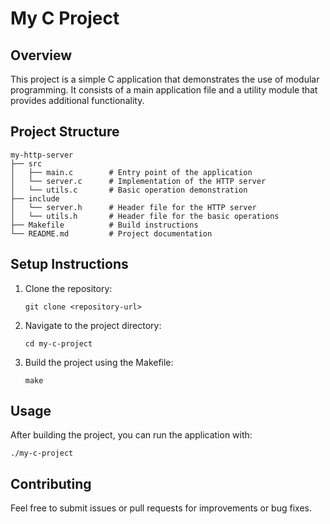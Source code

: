# My C Project

## Overview
This project is a simple C application that demonstrates the use of modular programming. It consists of a main application file and a utility module that provides additional functionality.

## Project Structure
```
my-http-server
├── src
│   ├── main.c        # Entry point of the application
│   └── server.c      # Implementation of the HTTP server
│   └── utils.c       # Basic operation demonstration
├── include
│   └── server.h      # Header file for the HTTP server
│   └── utils.h       # Header file for the basic operations
├── Makefile          # Build instructions
└── README.md         # Project documentation
```

## Setup Instructions
1. Clone the repository:
   ```
   git clone <repository-url>
   ```
2. Navigate to the project directory:
   ```
   cd my-c-project
   ```

3. Build the project using the Makefile:
   ```
   make
   ```

## Usage
After building the project, you can run the application with:
```
./my-c-project
```

## Contributing
Feel free to submit issues or pull requests for improvements or bug fixes.
